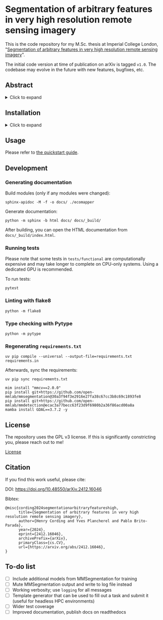 # Segmentation of arbitrary features in very high resolution remote sensing imagery

This is the code repository for my M.Sc. thesis at Imperial College London,
"[Segmentation of arbitrary features in very high resolution remote sensing imagery](https://arxiv.org/abs/2412.16046v1)".

The initial code version at time of publication on arXiv is tagged `v1.0`. The codebase may evolve in the future with
new features, bugfixes, etc.

## Abstract

<details>

<summary>Click to expand</summary>

Very high resolution (VHR) mapping through remote sensing (RS) imagery presents
a new opportunity to inform decision-making and sustainable practices in
countless domains. Efficient processing of big VHR data requires automated
tools applicable to numerous geographic regions and features. Contemporary RS
studies address this challenge by employing deep learning (DL) models for
specific datasets or features, which limits their applicability across
contexts.

The present research aims to overcome this limitation by introducing EcoMapper,
a scalable solution to segment arbitrary features in VHR RS imagery. EcoMapper
fully automates processing of geospatial data, DL model training, and
inference. Models trained with EcoMapper successfully segmented two distinct
features in a real-world UAV dataset, achieving scores competitive with prior
studies which employed context-specific models.

To evaluate EcoMapper, many additional models were trained on permutations of
principal field survey characteristics (FSCs). A relationship was discovered
allowing derivation of optimal ground sampling distance from feature size,
termed Cording Index (CI). A comprehensive methodology for field surveys was
developed to ensure DL methods can be applied effectively to collected data.

![EcoMapper Architecture](graphical_abstract.jpg)

</details>



## Installation

<details>

<summary>Click to expand</summary>

First, check if conda is already installed by running:

```shell
conda --version
# Should print: conda <some version>
```

If an error is reported, install `miniconda`
from https://docs.conda.io/en/latest/miniconda.html or use `miniforge`, which provides `mamba` as a
faster alternative:
https://github.com/conda-forge/miniforge

Next, update conda:

```shell
conda update -n base -c conda-forge conda -y
```

Create an environment and activate it. Be sure to use Python __3.10__ as shown.

```shell
conda create -n ecomapper python=3.10 GDAL=3.7.2 -y
conda activate ecomapper
```

Update pip and install the project dependencies:

```shell
pip install --upgrade pip
pip install -r requirements.txt
```

Install MMCV (be sure to use `mim` instead of `pip`!)

```shell
mim install "mmcv==2.0.0"
```

Install MMSegmentation and MMDetection

```shell
pip install git+https://github.com/open-mmlab/mmsegmentation@30a3f94f3e2916e27fa38c67cc3b8c69c1893fe8
pip install git+https://github.com/open-mmlab/mmdetection@ecac3a77becc63f23d9f6980b2a36f86acd00a8a
```

</details>

## Usage

Please refer to [the quickstart guide](QUICKSTART.md).

## Development

### Generating documentation

Build modules (only if any modules were changed):

```shell
sphinx-apidoc -M -f -o docs/ ./ecomapper
```

Generate documentation:

```shell
python -m sphinx -b html docs/ docs/_build/
```

After building, you can open the HTML documentation from `docs/_build/index.html`.

### Running tests

Please note that some tests in `tests/functional` are computationally expensive
and may take longer to complete on CPU-only systems. Using a dedicated GPU is recommended.

To run tests:
```shell
pytest
```

### Linting with flake8

```shell
python -m flake8
```

### Type checking with Pytype

```shell
python -m pytype
```

### Regenerating `requirements.txt`

```shell
uv pip compile --universal --output-file=requirements.txt requirements.in
```

Afterwards, sync the requirements:

```shell
uv pip sync requirements.txt

mim install "mmcv==2.0.0"
pip install git+https://github.com/open-mmlab/mmsegmentation@30a3f94f3e2916e27fa38c67cc3b8c69c1893fe8
pip install git+https://github.com/open-mmlab/mmdetection@ecac3a77becc63f23d9f6980b2a36f86acd00a8a
mamba install GDAL==3.7.2 -y
```

## License

The repository uses the GPL v3 license. If this is significantly constricting you, please reach out to me!

[License](LICENSE)

## Citation

If you find this work useful, please cite:

DOI: https://doi.org/10.48550/arXiv.2412.16046

Bibtex:

```
@misc{cording2024segmentationarbitraryfeatureshigh,
      title={Segmentation of arbitrary features in very high resolution remote sensing imagery}, 
      author={Henry Cording and Yves Plancherel and Pablo Brito-Parada},
      year={2024},
      eprint={2412.16046},
      archivePrefix={arXiv},
      primaryClass={cs.CV},
      url={https://arxiv.org/abs/2412.16046}, 
}
```

## To-do list

- [ ] Include additional models from MMSegmentation for training
- [ ] Mute MMSegmentation output and write to log file instead
- [ ] Working verbosity; use `logging` for all messages
- [ ] Template generator that can be used to fill out a task and submit it
  (useful for headless HPC environments)
- [ ] Wider test coverage
- [ ] Improved documentation, publish docs on readthedocs
